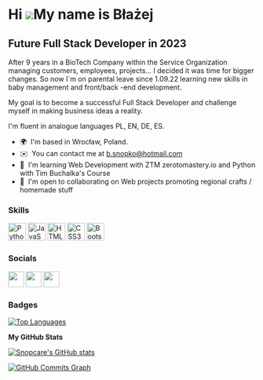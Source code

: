 Hi ![](https://user-images.githubusercontent.com/18350557/176309783-0785949b-9127-417c-8b55-ab5a4333674e.gif)My name is Błażej
==============================================================================================================================

Future Full Stack Developer in 2023
-----------------------------------

After 9 years in a BioTech Company within the Service Organization managing customers, employees, projects... I decided it was time for bigger changes. 
So now I´m on parental leave since 1.09.22 learning new skills in baby management and front/back -end development. 

My goal is to become a successful Full Stack Developer and challenge myself in making business ideas a reality. 

I'm fluent in analogue languages PL, EN, DE, ES.

*   🌍  I'm based in Wrocław, Poland.
*   ✉️  You can contact me at [b.snopko@hotmail.com](mailto:b.snopko@hotmail.com)
*   🧠  I'm learning Web Development with ZTM zerotomastery.io and Python with Tim Buchalka's Course
*   🤝  I'm open to collaborating on Web projects promoting regional crafts / homemade stuff

### Skills 
<p align="left">
<a href="https://www.python.org/" target="_blank" rel="noreferrer"><img src="https://raw.githubusercontent.com/danielcranney/readme-generator/main/public/icons/skills/python-colored.svg" width="36" height="36" alt="Python" /></a>
<a href="https://developer.mozilla.org/en-US/docs/Web/JavaScript" target="_blank" rel="noreferrer"><img src="https://raw.githubusercontent.com/danielcranney/readme-generator/main/public/icons/skills/javascript-colored.svg" width="36" height="36" alt="JavaScript" /></a>
<a href="https://developer.mozilla.org/en-US/docs/Glossary/HTML5" target="_blank" rel="noreferrer"><img src="https://raw.githubusercontent.com/danielcranney/readme-generator/main/public/icons/skills/html5-colored.svg" width="36" height="36" alt="HTML5" /></a>
<a href="https://www.w3.org/TR/CSS/#css" target="_blank" rel="noreferrer"><img src="https://raw.githubusercontent.com/danielcranney/readme-generator/main/public/icons/skills/css3-colored.svg" width="36" height="36" alt="CSS3" /></a>
<a href="https://getbootstrap.com/" target="_blank" rel="noreferrer"><img src="https://raw.githubusercontent.com/danielcranney/readme-generator/main/public/icons/skills/bootstrap-colored.svg" width="36" height="36" alt="Bootstrap" /></a>
</p>

### Socials

<p align="left"> <a href="https://discord.com/users/Brais#0391" target="_blank" rel="noreferrer"><img src="https://raw.githubusercontent.com/danielcranney/readme-generator/main/public/icons/socials/discord.svg" width="32" height="32" /></a> <a href="https://www.github.com/Snopcare" target="_blank" rel="noreferrer"><img src="https://raw.githubusercontent.com/danielcranney/readme-generator/main/public/icons/socials/github.svg" width="32" height="32" /></a> <a href="https://www.linkedin.com/in/Błażej Snopko" target="_blank" rel="noreferrer"><img src="https://raw.githubusercontent.com/danielcranney/readme-generator/main/public/icons/socials/linkedin.svg" width="32" height="32" /></a></p>

### Badges

<a href="https://github.com/Snopcare" align="left"><img src="https://github-readme-stats.vercel.app/api/top-langs/?username=Snopcare&langs_count=10&title_color=0891b2&text_color=ffffff&icon_color=0891b2&bg_color=1c1917&hide_border=true&locale=en&custom_title=Top%20%Languages" alt="Top Languages" /></a>

<b>My GitHub Stats</b>

<a href="http://www.github.com/Snopcare"><img src="https://github-readme-stats.vercel.app/api?username=Snopcare&show_icons=true&hide=&count_private=true&title_color=3382ed&text_color=ffffff&icon_color=84cc16&bg_color=000000&hide_border=true&show_icons=true" alt="Snopcare's GitHub stats" /></a>

<a href="http://www.github.com/Snopcare"><img src="https://activity-graph.herokuapp.com/graph?username=Snopcare&bg_color=000000&color=ffffff&line=84cc16&point=ffffff&area_color=000000&area=true&hide_border=true&custom_title=GitHub%20Commits%20Graph" alt="GitHub Commits Graph" /></a>


